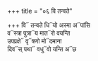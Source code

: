 +++
title = "०६ वि तन्वते"

+++
वि᳓ तन्वते धि᳓यो अस्मा अ᳓पांसि  
व᳓स्त्रा पुत्रा᳓य मात᳓रो वयन्ति  
उपप्रक्षे᳓ वृ᳓षणो मो᳓दमाना  
दिव᳓स् पथा᳓ वधु᳓वो यन्ति अ᳓छ